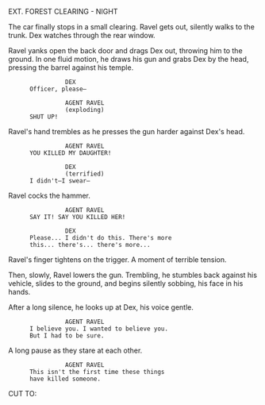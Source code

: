 EXT. FOREST CLEARING - NIGHT

The car finally stops in a small clearing. Ravel gets out, silently walks 
to the trunk. Dex watches through the rear window.

Ravel yanks open the back door and drags Dex out, throwing him to the ground.
In one fluid motion, he draws his gun and grabs Dex by the head, pressing
the barrel against his temple.

                    DEX
          Officer, please—

                    AGENT RAVEL
                    (exploding)
          SHUT UP!

Ravel's hand trembles as he presses the gun harder against Dex's head.

                    AGENT RAVEL
          YOU KILLED MY DAUGHTER!

                    DEX
                    (terrified)
          I didn't—I swear—

Ravel cocks the hammer.

                    AGENT RAVEL
          SAY IT! SAY YOU KILLED HER!

                    DEX
          Please... I didn't do this. There's more 
          this... there's... there's more...

Ravel's finger tightens on the trigger. A moment of terrible tension.

Then, slowly, Ravel lowers the gun. Trembling, he stumbles back against 
his vehicle, slides to the ground, and begins silently sobbing, his face 
in his hands.

After a long silence, he looks up at Dex, his voice gentle.

                    AGENT RAVEL
          I believe you. I wanted to believe you. 
          But I had to be sure.

A long pause as they stare at each other.

                    AGENT RAVEL
          This isn't the first time these things 
          have killed someone.

CUT TO:
